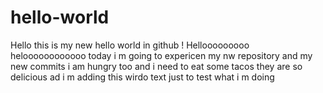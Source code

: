 # hello-world


Hello this is my new hello world in github ! 
Hellooooooooo
heloooooooooooo today i m going to expericen my nw repository and my new commits i am hungry too and i need to eat some tacos they are so delicious ad i m adding this wirdo text just to test what i m doing 
